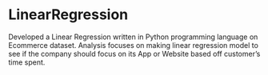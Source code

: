 # LinearRegression
Developed a Linear Regression written in Python programming language on Ecommerce dataset. Analysis focuses on making linear regression model to see if the company should focus on its App or Website based off customer’s time spent.
